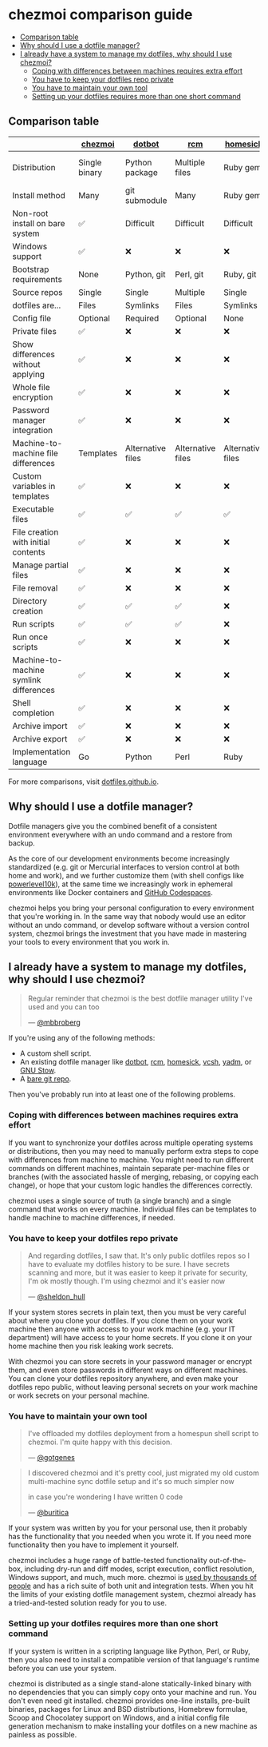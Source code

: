 # chezmoi comparison guide

<!--- toc --->
* [Comparison table](#comparison-table)
* [Why should I use a dotfile manager?](#why-should-i-use-a-dotfile-manager)
* [I already have a system to manage my dotfiles, why should I use chezmoi?](#i-already-have-a-system-to-manage-my-dotfiles-why-should-i-use-chezmoi)
  * [Coping with differences between machines requires extra effort](#coping-with-differences-between-machines-requires-extra-effort)
  * [You have to keep your dotfiles repo private](#you-have-to-keep-your-dotfiles-repo-private)
  * [You have to maintain your own tool](#you-have-to-maintain-your-own-tool)
  * [Setting up your dotfiles requires more than one short command](#setting-up-your-dotfiles-requires-more-than-one-short-command)

## Comparison table

[chezmoi]: https://chezmoi.io/
[dotbot]: https://github.com/anishathalye/dotbot
[rcm]: https://github.com/thoughtbot/rcm
[homesick]: https://github.com/technicalpickles/homesick
[vcsh]: https://github.com/RichiH/vcsh
[yadm]: https://yadm.io/
[bare git]: https://www.atlassian.com/git/tutorials/dotfiles "bare git"

|                                        | [chezmoi]     | [dotbot]          | [rcm]             | [homesick]        | [vcsh ]                  | [yadm]        | [bare git] |
| -------------------------------------- | ------------- | ----------------- | ----------------- | ----------------- | ------------------------ | ------------- | ---------- |
| Distribution                           | Single binary | Python package    | Multiple files    | Ruby gem          | Single script or package | Single script | n/a        |
| Install method                         | Many          | git submodule     | Many              | Ruby gem          | Many                     | Many          | Manual     |
| Non-root install on bare system        | ✅            | Difficult         | Difficult         | Difficult         | ✅                       | ✅            | ✅         |
| Windows support                        | ✅            | ❌                | ❌                | ❌                | ❌                       | ❌            | ✅         |
| Bootstrap requirements                 | None          | Python, git       | Perl, git         | Ruby, git         | SH, git                  | git           | git        |
| Source repos                           | Single        | Single            | Multiple          | Single            | Multiple                 | Single        | Single     |
| dotfiles are...                        | Files         | Symlinks          | Files             | Symlinks          | Files                    | Files         | Files      |
| Config file                            | Optional      | Required          | Optional          | None              | None                     | None          | Optional   |
| Private files                          | ✅            | ❌                | ❌                | ❌                | ❌                       | ❌            | ❌         |
| Show differences without applying      | ✅            | ❌                | ❌                | ❌                | ✅                       | ✅            | ✅         |
| Whole file encryption                  | ✅            | ❌                | ❌                | ❌                | ❌                       | ✅            | ❌         |
| Password manager integration           | ✅            | ❌                | ❌                | ❌                | ❌                       | ❌            | ❌         |
| Machine-to-machine file differences    | Templates     | Alternative files | Alternative files | Alternative files | Branches                 | Templates     | Manual     |
| Custom variables in templates          | ✅            | ❌                | ❌                | ❌                | ❌                       | ❌            | ❌         |
| Executable files                       | ✅            | ✅                | ✅                | ✅                | ✅                       | ❌            | ✅         |
| File creation with initial contents    | ✅            | ❌                | ❌                | ❌                | ✅                       | ❌            | ❌         |
| Manage partial files                   | ✅            | ❌                | ❌                | ❌                | Manual                   | ❌            | Manual     |
| File removal                           | ✅            | ❌                | ❌                | ❌                | ✅                       | ❌            | ❌         |
| Directory creation                     | ✅            | ✅                | ✅                | ❌                | ✅                       | ❌            | ✅         |
| Run scripts                            | ✅            | ✅                | ✅                | ❌                | ✅                       | ❌            | ❌         |
| Run once scripts                       | ✅            | ❌                | ❌                | ❌                | ✅                       | ❌            | ❌         |
| Machine-to-machine symlink differences | ✅            | ❌                | ❌                | ❌                | Manual                   | ✅            | Manual     |
| Shell completion                       | ✅            | ❌                | ❌                | ❌                | ✅                       | ✅            | ✅         |
| Archive import                         | ✅            | ❌                | ❌                | ❌                | ❌                       | ❌            | ❌         |
| Archive export                         | ✅            | ❌                | ❌                | ❌                | ✅                       | ❌            | ✅         |
| Implementation language                | Go            | Python            | Perl              | Ruby              | POSIX                    | Bash          | C          |

For more comparisons, visit [dotfiles.github.io](https://dotfiles.github.io/).

## Why should I use a dotfile manager?

Dotfile managers give you the combined benefit of a consistent environment
everywhere with an undo command and a restore from backup.

As the core of our development environments become increasingly standardized
(e.g. git or Mercurial interfaces to version control at both home and work), and
we further customize them (with shell configs like
[powerlevel10k](https://github.com/romkatv/powerlevel10k)), at the same time we
increasingly work in ephemeral environments like Docker containers and [GitHub
Codespaces](https://github.com/features/codespaces).

chezmoi helps you bring your personal configuration to every environment that
you're working in. In the same way that nobody would use an editor without an
undo command, or develop software without a version control system, chezmoi
brings the investment that you have made in mastering your tools to every
environment that you work in.

## I already have a system to manage my dotfiles, why should I use chezmoi?

> Regular reminder that chezmoi is the best dotfile manager utility I've used
> and you can too
>
> — [@mbbroberg](https://twitter.com/mbbroberg/status/1355644967625125892)

If you're using any of the following methods:

* A custom shell script.
* An existing dotfile manager like
  [dotbot](https://github.com/anishathalye/dotbot),
  [rcm](https://github.com/thoughtbot/rcm),
  [homesick](https://github.com/technicalpickles/homesick),
  [vcsh](https://github.com/RichiH/vcsh),
  [yadm](https://yadm.io/), or [GNU Stow](https://www.gnu.org/software/stow/).
* A [bare git repo](https://www.atlassian.com/git/tutorials/dotfiles).

Then you've probably run into at least one of the following problems.

### Coping with differences between machines requires extra effort

If you want to synchronize your dotfiles across multiple operating systems or
distributions, then you may need to manually perform extra steps to cope with
differences from machine to machine. You might need to run different commands on
different machines, maintain separate per-machine files or branches (with the
associated hassle of merging, rebasing, or copying each change), or hope that
your custom logic handles the differences correctly.

chezmoi uses a single source of truth (a single branch) and a single command
that works on every machine. Individual files can be templates to handle machine
to machine differences, if needed.

### You have to keep your dotfiles repo private

> And regarding dotfiles, I saw that. It's only public dotfiles repos so I have
> to evaluate my dotfiles history to be sure. I have secrets scanning and more,
> but it was easier to keep it private for security, I'm ok mostly though. I'm
> using chezmoi and it's easier now
>
> — [@sheldon_hull](https://twitter.com/sheldon_hull/status/1308139570597371907)

If your system stores secrets in plain text, then you must be very careful about
where you clone your dotfiles. If you clone them on your work machine then
anyone with access to your work machine (e.g. your IT department) will have
access to your home secrets. If you clone it on your home machine then you risk
leaking work secrets.

With chezmoi you can store secrets in your password manager or encrypt them, and
even store passwords in different ways on different machines. You can clone your
dotfiles repository anywhere, and even make your dotfiles repo public, without
leaving personal secrets on your work machine or work secrets on your personal
machine.

### You have to maintain your own tool

> I've offloaded my dotfiles deployment from a homespun shell script to chezmoi.
> I'm quite happy with this decision.
>
> — [@gotgenes](https://twitter.com/gotgenes/status/1251008845163319297)

> I discovered chezmoi and it's pretty cool, just migrated my old custom
> multi-machine sync dotfile setup and it's so much simpler now
>
> in case you're wondering I have written 0 code
>
> — [@buritica](https://twitter.com/buritica/status/1361062902451630089)

If your system was written by you for your personal use, then it probably has
the functionality that you needed when you wrote it. If you need more
functionality then you have to implement it yourself.

chezmoi includes a huge range of battle-tested functionality out-of-the-box,
including dry-run and diff modes, script execution, conflict resolution, Windows
support, and much, much more. chezmoi is [used by thousands of
people](https://github.com/twpayne/chezmoi/stargazers) and has a rich suite of
both unit and integration tests. When you hit the limits of your existing
dotfile management system, chezmoi already has a tried-and-tested solution ready
for you to use.

### Setting up your dotfiles requires more than one short command

If your system is written in a scripting language like Python, Perl, or Ruby,
then you also need to install a compatible version of that language's runtime
before you can use your system.

chezmoi is distributed as a single stand-alone statically-linked binary with no
dependencies that you can simply copy onto your machine and run. You don't even
need git installed. chezmoi provides one-line installs, pre-built binaries,
packages for Linux and BSD distributions, Homebrew formulae, Scoop and
Chocolatey support on Windows, and a initial config file generation mechanism to
make installing your dotfiles on a new machine as painless as possible.
